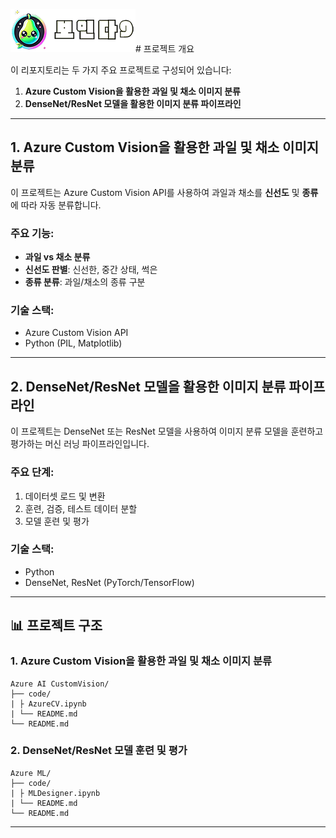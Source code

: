 ![logo](https://github.com/weg-9000/image/blob/main/logo_mini.png)# 프로젝트 개요

이 리포지토리는 두 가지 주요 프로젝트로 구성되어 있습니다:

1. **Azure Custom Vision을 활용한 과일 및 채소 이미지 분류**
2. **DenseNet/ResNet 모델을 활용한 이미지 분류 파이프라인**

---

## 1. Azure Custom Vision을 활용한 과일 및 채소 이미지 분류

이 프로젝트는 Azure Custom Vision API를 사용하여 과일과 채소를 **신선도** 및 **종류**에 따라 자동 분류합니다.

### 주요 기능:

- **과일 vs 채소 분류**
- **신선도 판별**: 신선한, 중간 상태, 썩은
- **종류 분류**: 과일/채소의 종류 구분

### 기술 스택:

- Azure Custom Vision API
- Python (PIL, Matplotlib)

---

## 2. DenseNet/ResNet 모델을 활용한 이미지 분류 파이프라인

이 프로젝트는 DenseNet 또는 ResNet 모델을 사용하여 이미지 분류 모델을 훈련하고 평가하는 머신 러닝 파이프라인입니다.

### 주요 단계:

1. 데이터셋 로드 및 변환
2. 훈련, 검증, 테스트 데이터 분할
3. 모델 훈련 및 평가

### 기술 스택:

- Python
- DenseNet, ResNet (PyTorch/TensorFlow)

---

## 📊 프로젝트 구조

### 1. **Azure Custom Vision을 활용한 과일 및 채소 이미지 분류**
```
Azure AI CustomVision/
├── code/
| ├ AzureCV.ipynb
| └── README.md
└── README.md
```
### 2. **DenseNet/ResNet 모델 훈련 및 평가**
```
Azure ML/
├── code/
| ├ MLDesigner.ipynb
| └── README.md
└── README.md
```
---
